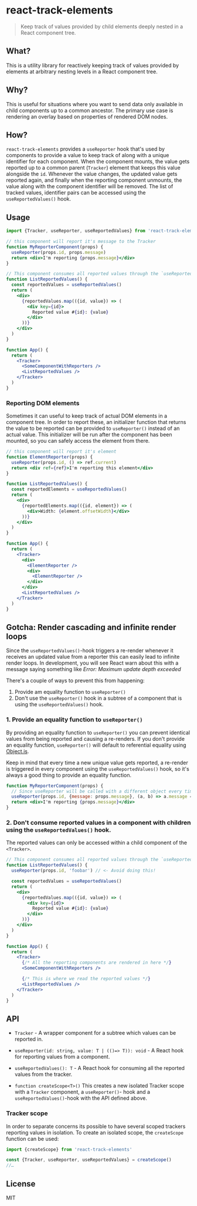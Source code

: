# react-track-elements

> Keep track of values provided by child elements deeply nested in a React component tree.

## What?

This is a utility library for reactively keeping track of values provided by elements at arbitrary nesting levels in a React component tree.

## Why?

This is useful for situations where you want to send data only available in child components up to a common ancestor. The primary use case is rendering an overlay based on properties of rendered DOM nodes.

## How?

`react-track-elements` provides a `useReporter` hook that's used by components to provide a value to keep track of along with a unique identifier for each component. When the component mounts, the value gets reported up to a common parent (`Tracker`) element that keeps this value alongside the `id`. Whenever the value changes, the updated value gets reported again, and finally when the reporting component unmounts, the value along with the component identifier will be removed. The list of tracked values, identifier pairs can be accessed using the `useReportedValues()` hook.

## Usage

```jsx
import {Tracker, useReporter, useReportedValues} from 'react-track-elements'

// this component will report it's message to the Tracker
function MyReporterComponent(props) {
  useReporter(props.id, props.message)
  return <div>I'm reporting {props.message}</div>
}

// This component consumes all reported values through the `useReportedValues()` hook
function ListReportedValues() {
  const reportedValues = useReportedValues()
  return (
    <div>
      {reportedValues.map(({id, value}) => (
        <div key={id}>
          Reported value #{id}: {value}
        </div>
      ))}
    </div>
  )
}

function App() {
  return (
    <Tracker>
      <SomeComponentWithReporters />
      <ListReportedValues />
    </Tracker>
  )
}
```

### Reporting DOM elements

Sometimes it can useful to keep track of actual DOM elements in a component tree. In order to report these, an initializer function that returns the value to be reported can be provided to `useReporter()` instead of an actual value. This initializer will be run after the component has been mounted, so you can safely access the element from there.

```jsx
// this component will report it's element
function ElementReporter(props) {
  useReporter(props.id, () => ref.current)
  return <div ref={ref}>I'm reporting this element</div>
}

function ListReportedValues() {
  const reportedElements = useReportedValues()
  return (
    <div>
      {reportedElements.map(({id, element}) => (
        <div>Width: {element.offsetWidth}</div>
      ))}
    </div>
  )
}

function App() {
  return (
    <Tracker>
      <div>
        <ElementReporter />
        <div>
          <ElementReporter />
        </div>
      </div>
      <ListReportedValues />
    </Tracker>
  )
}
```

## Gotcha: Render cascading and infinite render loops

Since the `useReportedValues()`-hook triggers a re-render whenever it receives an updated value from a reporter this can easily lead to infinite render loops. In development, you will see React warn about this with a message saying something like _Error: Maximum update depth exceeded_

There's a couple of ways to prevent this from happening:

1. Provide am equality function to `useReporter()`
2. Don't use the `useReporter()` hook in a subtree of a component that is using the `useReportedValues()` hook.

### 1. Provide an equality function to `useReporter()`

By providing an equality function to `useReporter()` you can prevent identical values from being reported and causing a re-renders.
If you don't provide an equality function, `useReporter()` will default to referential equality using [Object.is](https://developer.mozilla.org/en-US/docs/Web/JavaScript/Reference/Global_Objects/Object/is).

Keep in mind that every time a new unique value gets reported, a re-render is triggered in every component using the `useReportedValues()` hook, so it's always a good thing to provide an equality function.

```jsx
function MyReporterComponent(props) {
  // Since useReporter will be called with a different object every time, we provide a custom equality check to avoid unneccessary renders in the component(s) that consumes the reported values
  useReporter(props.id, {message: props.message}, (a, b) => a.message === b.message)
  return <div>I'm reporting {props.message}</div>
}
```

### 2. Don't consume reported values in a component with children using the `useReportedValues()` hook.

The reported values can only be accessed within a child component of the `<Tracker>`.

```jsx
// This component consumes all reported values through the `useReportedValues()` hook
function ListReportedValues() {
  useReporter(props.id, 'foobar') // <- Avoid doing this!

  const reportedValues = useReportedValues()
  return (
    <div>
      {reportedValues.map(({id, value}) => (
        <div key={id}>
          Reported value #{id}: {value}
        </div>
      ))}
    </div>
  )
}

function App() {
  return (
    <Tracker>
      {/* All the reporting components are rendered in here */}
      <SomeComponentWithReporters />

      {/* This is where we read the reported values */}
      <ListReportedValues />
    </Tracker>
  )
}
```

## API

- `Tracker` - A wrapper component for a subtree which values can be reported in.
- `useReporter(id: string, value: T | (()=> T)): void` - A React hook for reporting values from a component.
- `useReportedValues(): T` - A React hook for consuming all the reported values from the tracker.

- `function createScope<T>()` This creates a new isolated Tracker scope with a `Tracker` component, a `useReporter()`- hook and a `useReportedValues()`-hook with the API defined above.

### Tracker scope

In order to separate concerns its possible to have several scoped trackers reporting values in isolation.
To create an isolated scope, the `createScope` function can be used:

```jsx
import {createScope} from 'react-track-elements'

const {Tracker, useReporter, useReportedValues} = createScope()
//…
```

## License

MIT
